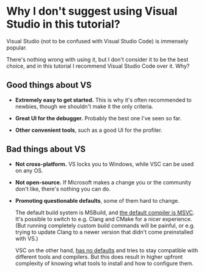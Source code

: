# Why I don't suggest using Visual Studio in this tutorial?

Visual Studio (not to be confused with Visual Studio Code) is immensely popular.

There's nothing wrong with using it, but I don't consider it to be the best choice, and in this tutorial I recommend Visual Studio Code over it. Why?

## Good things about VS

* **Extremely easy to get started.** This is why it's often recommended to newbies, though we shouldn't make it the only criteria.

* **Great UI for the debugger.** Probably the best one I've seen so far.

* **Other convenient tools**, such as a good UI for the profiler.

## Bad things about VS

* **Not cross-platform.** VS locks you to Windows, while VSC can be used on any OS.

* **Not open-source.** If Microsoft makes a change you or the community don't like, there's nothing you can do.

* **Promoting questionable defaults**, some of them hard to change.

  The default build system is MSBuild, and [the default compiler is MSVC](/tooling/articles/choosing_compiler_and_more.md#choosing-a-compiler). It's possible to switch to e.g. Clang and CMake for a nicer experience. (But running completely custom build commands will be painful, or e.g. trying to update Clang to a newer version that didn't come preinstalled with VS.)

  VSC on the other hand, [has no defaults](/tooling/images/bad_defaults_or_no_defaults.jpg) and tries to stay compatible with different tools and compilers. But this does result in higher upfront complexity of knowing what tools to install and how to configure them.
